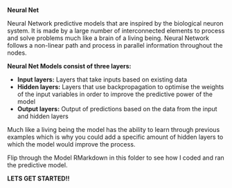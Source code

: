 **Neural Net**

Neural Network predictive models that are inspired by the biological neuron system. It is made by a large number of interconnected elements to process and solve problems much like a brain of a living being. Neural Network follows a non-linear path and process in parallel information throughout the nodes. 

**Neural Net Models consist of three layers:**

- **Input layers:** Layers that take inputs based on existing data
- **Hidden layers:** Layers that use backpropagation to optimise the weights of the input variables in order to improve the predictive power of the model
- **Output layers:** Output of predictions based on the data from the input and hidden layers

Much like a living being the model has the ability to learn through previous examples which is why you could add a specific amount of hidden layers to which the model would improve the process.



Flip through the Model RMarkdown in this folder to see how I coded and ran the predictive model.



**LETS GET STARTED!!**